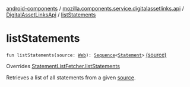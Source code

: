 [android-components](../../index.md) / [mozilla.components.service.digitalassetlinks.api](../index.md) / [DigitalAssetLinksApi](index.md) / [listStatements](./list-statements.md)

# listStatements

`fun listStatements(source: `[`Web`](../../mozilla.components.service.digitalassetlinks/-asset-descriptor/-web/index.md)`): `[`Sequence`](https://kotlinlang.org/api/latest/jvm/stdlib/kotlin.sequences/-sequence/index.html)`<`[`Statement`](../../mozilla.components.service.digitalassetlinks/-statement/index.md)`>` [(source)](https://github.com/mozilla-mobile/android-components/blob/master/components/service/digitalassetlinks/src/main/java/mozilla/components/service/digitalassetlinks/api/DigitalAssetLinksApi.kt#L46)

Overrides [StatementListFetcher.listStatements](../../mozilla.components.service.digitalassetlinks/-statement-list-fetcher/list-statements.md)

Retrieves a list of all statements from a given [source](../../mozilla.components.service.digitalassetlinks/-statement-list-fetcher/list-statements.md#mozilla.components.service.digitalassetlinks.StatementListFetcher$listStatements(mozilla.components.service.digitalassetlinks.AssetDescriptor.Web)/source).

